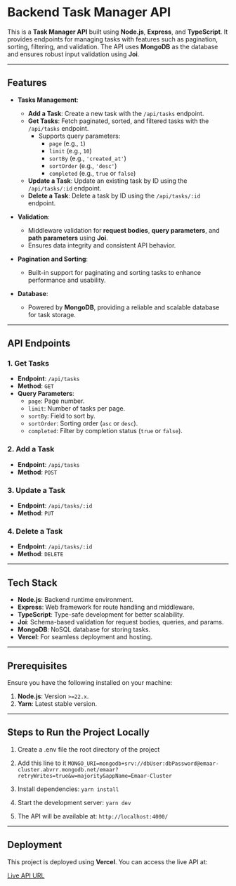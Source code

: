 # Backend Task Manager API

This is a **Task Manager API** built using **Node.js**, **Express**, and **TypeScript**. It provides endpoints for managing tasks with features such as pagination, sorting, filtering, and validation. The API uses **MongoDB** as the database and ensures robust input validation using **Joi**.

---

## Features

- **Tasks Management**:
  - **Add a Task**: Create a new task with the `/api/tasks` endpoint.
  - **Get Tasks**: Fetch paginated, sorted, and filtered tasks with the `/api/tasks` endpoint.
    - Supports query parameters:
      - `page` (e.g., `1`)
      - `limit` (e.g., `10`)
      - `sortBy` (e.g., `'created_at'`)
      - `sortOrder` (e.g., `'desc'`)
      - `completed` (e.g., `true` or `false`)
  - **Update a Task**: Update an existing task by ID using the `/api/tasks/:id` endpoint.
  - **Delete a Task**: Delete a task by ID using the `/api/tasks/:id` endpoint.

- **Validation**:
  - Middleware validation for **request bodies**, **query parameters**, and **path parameters** using **Joi**.
  - Ensures data integrity and consistent API behavior.

- **Pagination and Sorting**:
  - Built-in support for paginating and sorting tasks to enhance performance and usability.

- **Database**:
  - Powered by **MongoDB**, providing a reliable and scalable database for task storage.

---

## API Endpoints

### 1. **Get Tasks**
- **Endpoint**: `/api/tasks`
- **Method**: `GET`
- **Query Parameters**:
  - `page`: Page number.
  - `limit`: Number of tasks per page.
  - `sortBy`: Field to sort by.
  - `sortOrder`: Sorting order (`asc` or `desc`).
  - `completed`: Filter by completion status (`true` or `false`).

### 2. **Add a Task**
- **Endpoint**: `/api/tasks`
- **Method**: `POST`

### 3. **Update a Task**
- **Endpoint**: `/api/tasks/:id`
- **Method**: `PUT`

### 4. **Delete a Task**
- **Endpoint**: `/api/tasks/:id`
- **Method**: `DELETE`

---

## Tech Stack

- **Node.js**: Backend runtime environment.
- **Express**: Web framework for route handling and middleware.
- **TypeScript**: Type-safe development for better scalability.
- **Joi**: Schema-based validation for request bodies, queries, and params.
- **MongoDB**: NoSQL database for storing tasks.
- **Vercel**: For seamless deployment and hosting.

---

## Prerequisites

Ensure you have the following installed on your machine:

1. **Node.js**: Version `>=22.x`.
2. **Yarn**: Latest stable version.

---

## Steps to Run the Project Locally

1.  Create a .env file the root directory of the project

2.  Add this line to it
  `MONGO_URI=mongodb+srv://dbUser:dbPassword@emaar-cluster.abvrr.mongodb.net/emaar?retryWrites=true&w=majority&appName=Emaar-Cluster`

4.  Install dependencies:
   `yarn install`

5. Start the development server:
   `yarn dev`

6. The API will be available at:
   `http://localhost:4000/`

---

## Deployment

This project is deployed using **Vercel**. You can access the live API at:

[Live API URL](https://emaar-backend-morcosbishay-morcos-bishays-projects.vercel.app/)

